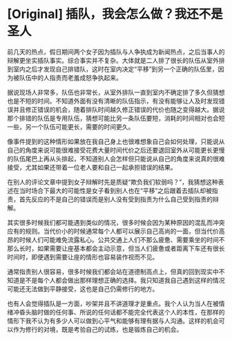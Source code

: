 # [Original] 插队，我会怎么做？我还不是圣人


前几天的热点，假日期间两个女子因为插队与人争执成为新闻热点，之后当事人的辩解更坐实插队事实。综合事实并不复杂。大体就是二人排了很长的队伍从室外排到室内之后才发现自己排错队，这时在室内决定“平移”到另一个正确的队伍里，因为被队伍中的人指责而老羞成怒争执起来。

据说现场人非常多，队伍也非常长，从室外排队一直到室内不确定排了多久但猜想也是不短的时间。不知道外面有没有清晰的队伍指示，有没有能够让人及时发现错误并且修正错误的机会，随着排队时间越久修正错误的代价也随之变得越大。据说那个排错的队伍是专用队伍，猜想可能比另一条队伍要短，消耗的时间相对也会短一些，另一个队伍可能更长，需要的时间更久。

像事件提到的这种情形如果放在我自己身上也很难想象自己会如何处理，只能说从自己的角度来说可能很难接受花费大量时间代价之后还要退回室外从可能更长更慢的队伍尾巴上再从头排起，不知道别人会怎样但只能说从自己的角度来说真的很难接受，尤其如果还带着一位老人要和自己一起承担错误的结果。

在别人的评论文章中提到女子辩解时先是质疑“欺负我们软弱吗？”，我猜想这种表述在当时场合下最大的可能性是女子看到别人也在“平移”之后跟着去插队却被指责，首先反应的不是自己的错误而是别人没有受到指责为什么自己受到指责的辩解。

其实很多时候我们都可能遇到类似的情况，很多时候会因为某种原因的混乱而冲突应有的规则。当代价小的时候通常每个人都可以展示自己高尚的一面，但当代价高昂的时候人们可能难免流露私心。公共交通上人们不那么疲惫、需要乘坐的时间不那么长时，如果需要让座基本都会主动示意，但当人们疲惫或者距离下车还有很长时间时，即便遇到需要让座的情形也容易装作视而不见。

通常指责别人很容易，很多时候我们都会站在道德制高点上，但真的回到现实中不知道是不是每个人都会做出那样理想正确的选择。我只知道我自己遇到这样的情况可能还无法做到平静接受，这也是自己仍需修行的地方。

也有人会觉得插队是一方面，吵架并且不讲道理才是重点。我个人认为当人在被情绪冲昏头脑时做的任何事、所说的任何话都不能完全代表这个人的本性，在那样的情形下我不认为有多少人可以做到心平气和能够有理有据与人沟通。这样的机会可以作为修行的对境，既是考验自己的试练，也是锻炼自己的机会。

